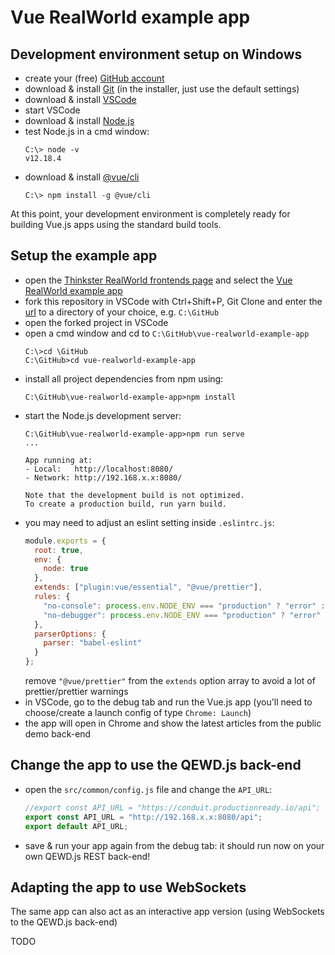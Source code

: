 # Vue RealWorld example app

## Development environment setup on Windows

- create your (free) [GitHub account](https://github.com)
- download & install [Git](https://git-scm.com/downloads) (in the installer, just use the default settings)
- download & install [VSCode](https://code.visualstudio.com)
- start VSCode
- download & install [Node.js](https://nodejs.org)
- test Node.js in a cmd window:
  ```
  C:\> node -v
  v12.18.4
  ```
- download & install [@vue/cli](https://cli.vuejs.org/)
  ```
  C:\> npm install -g @vue/cli
  ```
At this point, your development environment is completely ready for building Vue.js apps using the standard build tools.

## Setup the example app

- open the [Thinkster RealWorld frontends page](https://github.com/gothinkster/realworld#frontends) and select the [Vue RealWorld example app](https://github.com/gothinkster/vue-realworld-example-app)
- fork this repository in VSCode with Ctrl+Shift+P, Git Clone and enter the [url](https://github.com/gothinkster/vue-realworld-example-app) to a directory of your choice, e.g. `C:\GitHub`
- open the forked project in VSCode
- open a cmd window and cd to `C:\GitHub\vue-realworld-example-app`
  ```
  C:\>cd \GitHub
  C:\GitHub>cd vue-realworld-example-app
  ```
- install all project dependencies from npm using:
  ```
  C:\GitHub\vue-realworld-example-app>npm install
  ```
- start the Node.js development server:
  ```
  C:\GitHub\vue-realworld-example-app>npm run serve
  ...

  App running at:
  - Local:   http://localhost:8080/
  - Network: http://192.168.x.x:8080/

  Note that the development build is not optimized.
  To create a production build, run yarn build.
  ```
- you may need to adjust an eslint setting inside `.eslintrc.js`:
  ```javascript
  module.exports = {
    root: true,
    env: {
      node: true
    },
    extends: ["plugin:vue/essential", "@vue/prettier"],
    rules: {
      "no-console": process.env.NODE_ENV === "production" ? "error" : "off",
      "no-debugger": process.env.NODE_ENV === "production" ? "error" : "off"
    },
    parserOptions: {
      parser: "babel-eslint"
    }
  };
  ```
  remove `"@vue/prettier"` from the `extends` option array to avoid a lot of prettier/prettier warnings
- in VSCode, go to the debug tab and run the Vue.js app (you'll need to choose/create a launch config of type `Chrome: Launch`)
- the app will open in Chrome and show the latest articles from the public demo back-end

## Change the app to use the QEWD.js back-end

- open the `src/common/config.js` file and change the `API_URL`:
  ```javascript
  //export const API_URL = "https://conduit.productionready.io/api";
  export const API_URL = "http://192.168.x.x:8080/api";
  export default API_URL;
  ```
- save & run your app again from the debug tab: it should run now on your own QEWD.js REST back-end!

## Adapting the app to use WebSockets

The same app can also act as an interactive app version (using WebSockets to the QEWD.js back-end)

TODO